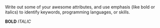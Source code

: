 Write out some of your awesome attributes, and use emphasis (like bold or italics) to identify keywords, programming languages, or skills.


**BOLD**
_ITALIC_
